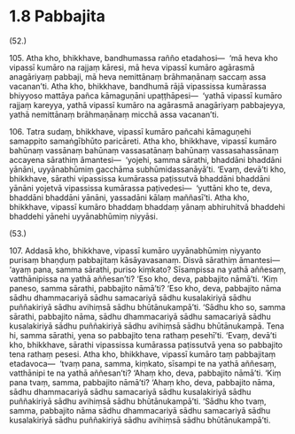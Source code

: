 # 1.8 Pabbajita

(52.)

105\. Atha kho, bhikkhave, bandhumassa rañño etadahosi—  ‘mā heva kho vipassī kumāro na rajjaṃ kāresi, mā heva vipassī kumāro agārasmā anagāriyaṃ pabbaji, mā heva nemittānaṃ brāhmaṇānaṃ saccaṃ assa vacanan’ti. Atha kho, bhikkhave, bandhumā rājā vipassissa kumārassa bhiyyoso mattāya pañca kāmaguṇāni upaṭṭhāpesi—  ‘yathā vipassī kumāro rajjaṃ kareyya, yathā vipassī kumāro na agārasmā anagāriyaṃ pabbajeyya, yathā nemittānaṃ brāhmaṇānaṃ micchā assa vacanan’ti.

106\. Tatra sudaṃ, bhikkhave, vipassī kumāro pañcahi kāmaguṇehi samappito samaṅgībhūto paricāreti. Atha kho, bhikkhave, vipassī kumāro bahūnaṃ vassānaṃ bahūnaṃ vassasatānaṃ bahūnaṃ vassasahassānaṃ accayena sārathiṃ āmantesi—  ‘yojehi, samma sārathi, bhaddāni bhaddāni yānāni, uyyānabhūmiṃ gacchāma subhūmidassanāyā’ti. ‘Evaṃ, devā’ti kho, bhikkhave, sārathi vipassissa kumārassa paṭissutvā bhaddāni bhaddāni yānāni yojetvā vipassissa kumārassa paṭivedesi—  ‘yuttāni kho te, deva, bhaddāni bhaddāni yānāni, yassadāni kālaṃ maññasī’ti. Atha kho, bhikkhave, vipassī kumāro bhaddaṃ bhaddaṃ yānaṃ abhiruhitvā bhaddehi bhaddehi yānehi uyyānabhūmiṃ niyyāsi.

(53.)

107\. Addasā kho, bhikkhave, vipassī kumāro uyyānabhūmiṃ niyyanto purisaṃ bhaṇḍuṃ pabbajitaṃ kāsāyavasanaṃ. Disvā sārathiṃ āmantesi—  ‘ayaṃ pana, samma sārathi, puriso kiṃkato? Sīsampissa na yathā aññesaṃ, vatthānipissa na yathā aññesan’ti? ‘Eso kho, deva, pabbajito nāmā’ti. ‘Kiṃ paneso, samma sārathi, pabbajito nāmā’ti? ‘Eso kho, deva, pabbajito nāma sādhu dhammacariyā sādhu samacariyā sādhu kusalakiriyā sādhu puññakiriyā sādhu avihiṃsā sādhu bhūtānukampā’ti. ‘Sādhu kho so, samma sārathi, pabbajito nāma, sādhu dhammacariyā sādhu samacariyā sādhu kusalakiriyā sādhu puññakiriyā sādhu avihiṃsā sādhu bhūtānukampā. Tena hi, samma sārathi, yena so pabbajito tena rathaṃ pesehī’ti. ‘Evaṃ, devā’ti kho, bhikkhave, sārathi vipassissa kumārassa paṭissutvā yena so pabbajito tena rathaṃ pesesi. Atha kho, bhikkhave, vipassī kumāro taṃ pabbajitaṃ etadavoca—  ‘tvaṃ pana, samma, kiṃkato, sīsampi te na yathā aññesaṃ, vatthānipi te na yathā aññesan’ti? ‘Ahaṃ kho, deva, pabbajito nāmā’ti. ‘Kiṃ pana tvaṃ, samma, pabbajito nāmā’ti? ‘Ahaṃ kho, deva, pabbajito nāma, sādhu dhammacariyā sādhu samacariyā sādhu kusalakiriyā sādhu puññakiriyā sādhu avihiṃsā sādhu bhūtānukampā’ti. ‘Sādhu kho tvaṃ, samma, pabbajito nāma sādhu dhammacariyā sādhu samacariyā sādhu kusalakiriyā sādhu puññakiriyā sādhu avihiṃsā sādhu bhūtānukampā’ti.
